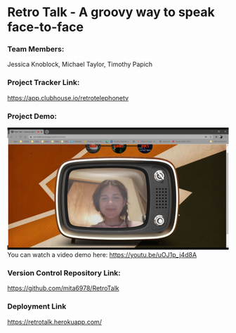# Retro Talk - A groovy way to speak face-to-face

### Team Members:
Jessica Knoblock, Michael Taylor, Timothy Papich

### Project Tracker Link:
https://app.clubhouse.io/retrotelephonetv

### Project Demo:
![Retro Talk - A groovy way to speak face-to-face](RetroTalk_Screenshot.png)
You can watch a video demo here: https://youtu.be/uOJ1p_j4d8A

### Version Control Repository Link:
https://github.com/mita6978/RetroTalk

### Deployment Link
https://retrotalk.herokuapp.com/
